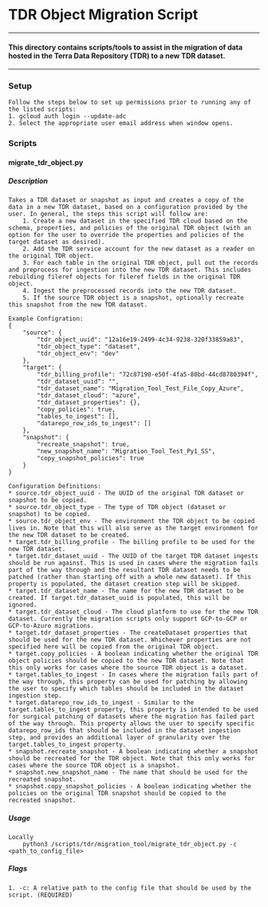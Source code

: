 # TDR Object Migration Script

------------------------
#### This directory contains scripts/tools to assist in the migration of data hosted in the Terra Data Repository (TDR) to a new TDR dataset.
------------------------

### Setup
    Follow the steps below to set up permissions prior to running any of the listed scripts:
    1. gcloud auth login --update-adc
    2. Select the appropriate user email address when window opens.

### Scripts

#### **migrate_tdr_object.py**
##### Description
    Takes a TDR dataset or snapshot as input and creates a copy of the data in a new TDR dataset, based on a configuration provided by the user. In general, the steps this script will follow are:
        1. Create a new dataset in the specified TDR cloud based on the schema, properties, and policies of the original TDR object (with an option for the user to override the properties and policies of the target dataset as desired).
        2. Add the TDR service account for the new dataset as a reader on the original TDR object. 
        3. For each table in the original TDR object, pull out the records and preprocess for ingestion into the new TDR dataset. This includes rebuilding fileref objects for fileref fields in the original TDR object. 
        4. Ingest the preprocessed records into the new TDR dataset. 
        5. If the source TDR object is a snapshot, optionally recreate this snapshot from the new TDR dataset. 

    Example Configration:
    {
        "source": {
            "tdr_object_uuid": "12a16e19-2499-4c34-9238-320f33859a83",
            "tdr_object_type": "dataset",
            "tdr_object_env": "dev"
        },
        "target": {
            "tdr_billing_profile": "72c87190-e50f-4fa5-80bd-44cd8780394f",
            "tdr_dataset_uuid": "",
            "tdr_dataset_name": "Migration_Tool_Test_File_Copy_Azure",
            "tdr_dataset_cloud": "azure",
            "tdr_dataset_properties": {},
            "copy_policies": true,
            "tables_to_ingest": [],
            "datarepo_row_ids_to_ingest": []
        },
        "snapshot": {
            "recreate_snapshot": true,
            "new_snapshot_name": "Migration_Tool_Test_Py1_SS",
            "copy_snapshot_policies": true
        }
    }

    Configuration Definitions:
    * source.tdr_object_uuid - The UUID of the original TDR dataset or snapshot to be copied. 
    * source.tdr_object_type - The type of TDR object (dataset or snapshot) to be copied.
    * source.tdr_object_env - The environment the TDR object to be copied lives in. Note that this will also serve as the target environment for the new TDR dataset to be created.
    * target.tdr_billing_profile - The billing profile to be used for the new TDR dataset.
    * target.tdr_dataset_uuid - The UUID of the target TDR dataset ingests should be run against. This is used in cases where the migration fails part of the way through and the resultant TDR dataset needs to be patched (rather than starting off with a whole new dataset). If this property is populated, the dataset creation step will be skipped. 
    * target.tdr_dataset_name - The name for the new TDR dataset to be created. If target.tdr_dataset_uuid is populated, this will be ignored.
    * target.tdr_dataset_cloud - The cloud platform to use for the new TDR dataset. Currently the migration scripts only support GCP-to-GCP or GCP-to-Azure migrations.
    * target.tdr_dataset_properties - The createDataset properties that should be used for the new TDR dataset. Whichever properties are not specified here will be copied from the original TDR object. 
    * target.copy_policies - A boolean indicating whether the original TDR object policies should be copied to the new TDR dataset. Note that this only works for cases where the source TDR object is a dataset. 
    * target.tables_to_ingest - In cases where the migration fails part of the way through, this property can be used for patching by allowing the user to specify which tables should be included in the dataset ingestion step. 
    * target.datarepo_row_ids_to_ingest - Similar to the target.tables_to_ingest property, this property is intended to be used for surgical patching of datasets where the migration has failed part of the way through. This property allows the user to specify specific datarepo_row_ids that should be included in the dataset ingestion step, and provides an additional layer of granularity over the target.tables_to_ingest property. 
    * snapshot.recreate_snapshot - A boolean indicating whether a snapshot should be recreated for the TDR object. Note that this only works for cases where the source TDR object is a snapshot. 
    * snapshot.new_snapshot_name - The name that should be used for the recreated snapshot. 
    * snapshot.copy_snapshot_policies - A boolean indicating whether the policies on the original TDR snapshot should be copied to the recreated snapshot.

##### Usage
    Locally
        python3 /scripts/tdr/migration_tool/migrate_tdr_object.py -c <path_to_config_file>

##### Flags
    1. -c: A relative path to the config file that should be used by the script. (REQUIRED)
